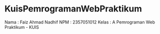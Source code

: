 # KuisPemrogramanWebPraktikum
Nama : Faiz Ahmad Nadhif
NPM : 2357051012
Kelas : A
Pemrograman Web Praktikum - KUIS
